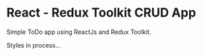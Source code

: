 # React - Redux Toolkit CRUD App

Simple ToDo app using ReactJs and Redux Toolkit.

Styles in process...

